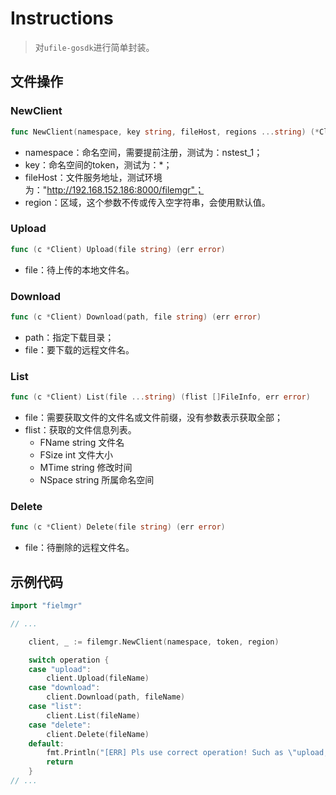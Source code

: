 # Instructions

> 对`ufile-gosdk`进行简单封装。

## 文件操作

### NewClient
```go
func NewClient(namespace, key string, fileHost, regions ...string) (*Client, error)
```
- namespace：命名空间，需要提前注册，测试为：nstest_1；
- key：命名空间的token，测试为：\*；
- fileHost：文件服务地址，测试环境为："http://192.168.152.186:8000/filemgr"；
- region：区域，这个参数不传或传入空字符串，会使用默认值。

### Upload
```go
func (c *Client) Upload(file string) (err error)
```
- file：待上传的本地文件名。

### Download
```go
func (c *Client) Download(path, file string) (err error)
```
- path：指定下载目录；
- file：要下载的远程文件名。

### List
```go
func (c *Client) List(file ...string) (flist []FileInfo, err error)
```
- file：需要获取文件的文件名或文件前缀，没有参数表示获取全部；
- flist：获取的文件信息列表。
    - FName 	string  文件名
    - FSize 	int     文件大小
    - MTime 	string  修改时间
    - NSpace 	string  所属命名空间

### Delete
```go
func (c *Client) Delete(file string) (err error)
```
- file：待删除的远程文件名。

## 示例代码
```go
import "fielmgr"

// ...

    client, _ := filemgr.NewClient(namespace, token, region)

    switch operation {
    case "upload":
        client.Upload(fileName)
    case "download":
        client.Download(path, fileName)
    case "list":
        client.List(fileName)
    case "delete":
        client.Delete(fileName)
    default:
        fmt.Println("[ERR] Pls use correct operation! Such as \"upload, download, list, delete etc\". ")
        return
    }
// ...

```
